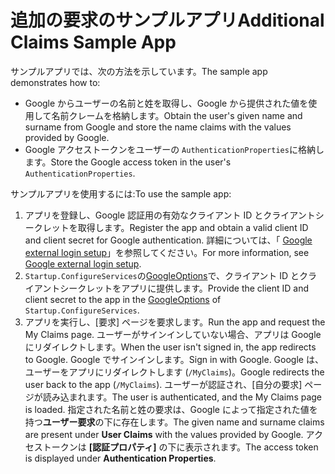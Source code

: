 # <a name="additional-claims-sample-app"></a><span data-ttu-id="84aba-101">追加の要求のサンプルアプリ</span><span class="sxs-lookup"><span data-stu-id="84aba-101">Additional Claims Sample App</span></span>

<span data-ttu-id="84aba-102">サンプルアプリでは、次の方法を示しています。</span><span class="sxs-lookup"><span data-stu-id="84aba-102">The sample app demonstrates how to:</span></span>

* <span data-ttu-id="84aba-103">Google からユーザーの名前と姓を取得し、Google から提供された値を使用して名前クレームを格納します。</span><span class="sxs-lookup"><span data-stu-id="84aba-103">Obtain the user's given name and surname from Google and store the name claims with the values provided by Google.</span></span>
* <span data-ttu-id="84aba-104">Google アクセストークンをユーザーの `AuthenticationProperties`に格納します。</span><span class="sxs-lookup"><span data-stu-id="84aba-104">Store the Google access token in the user's `AuthenticationProperties`.</span></span>

<span data-ttu-id="84aba-105">サンプルアプリを使用するには:</span><span class="sxs-lookup"><span data-stu-id="84aba-105">To use the sample app:</span></span>

1. <span data-ttu-id="84aba-106">アプリを登録し、Google 認証用の有効なクライアント ID とクライアントシークレットを取得します。</span><span class="sxs-lookup"><span data-stu-id="84aba-106">Register the app and obtain a valid client ID and client secret for Google authentication.</span></span> <span data-ttu-id="84aba-107">詳細については、「 [Google external login setup](https://docs.microsoft.com/aspnet/core/security/authentication/social/google-logins)」を参照してください。</span><span class="sxs-lookup"><span data-stu-id="84aba-107">For more information, see [Google external login setup](https://docs.microsoft.com/aspnet/core/security/authentication/social/google-logins).</span></span>
1. <span data-ttu-id="84aba-108">`Startup.ConfigureServices`の[GoogleOptions](https://docs.microsoft.com/dotnet/api/microsoft.aspnetcore.authentication.google.googleoptions)で、クライアント ID とクライアントシークレットをアプリに提供します。</span><span class="sxs-lookup"><span data-stu-id="84aba-108">Provide the client ID and client secret to the app in the [GoogleOptions](https://docs.microsoft.com/dotnet/api/microsoft.aspnetcore.authentication.google.googleoptions) of `Startup.ConfigureServices`.</span></span>
1. <span data-ttu-id="84aba-109">アプリを実行し、[要求] ページを要求します。</span><span class="sxs-lookup"><span data-stu-id="84aba-109">Run the app and request the My Claims page.</span></span> <span data-ttu-id="84aba-110">ユーザーがサインインしていない場合、アプリは Google にリダイレクトします。</span><span class="sxs-lookup"><span data-stu-id="84aba-110">When the user isn't signed in, the app redirects to Google.</span></span> <span data-ttu-id="84aba-111">Google でサインインします。</span><span class="sxs-lookup"><span data-stu-id="84aba-111">Sign in with Google.</span></span> <span data-ttu-id="84aba-112">Google は、ユーザーをアプリにリダイレクトします (`/MyClaims`)。</span><span class="sxs-lookup"><span data-stu-id="84aba-112">Google redirects the user back to the app (`/MyClaims`).</span></span> <span data-ttu-id="84aba-113">ユーザーが認証され、[自分の要求] ページが読み込まれます。</span><span class="sxs-lookup"><span data-stu-id="84aba-113">The user is authenticated, and the My Claims page is loaded.</span></span> <span data-ttu-id="84aba-114">指定された名前と姓の要求は、Google によって指定された値を持つ**ユーザー要求**の下に存在します。</span><span class="sxs-lookup"><span data-stu-id="84aba-114">The given name and surname claims are present under **User Claims** with the values provided by Google.</span></span> <span data-ttu-id="84aba-115">アクセストークンは **[認証プロパティ]** の下に表示されます。</span><span class="sxs-lookup"><span data-stu-id="84aba-115">The access token is displayed under **Authentication Properties**.</span></span>
